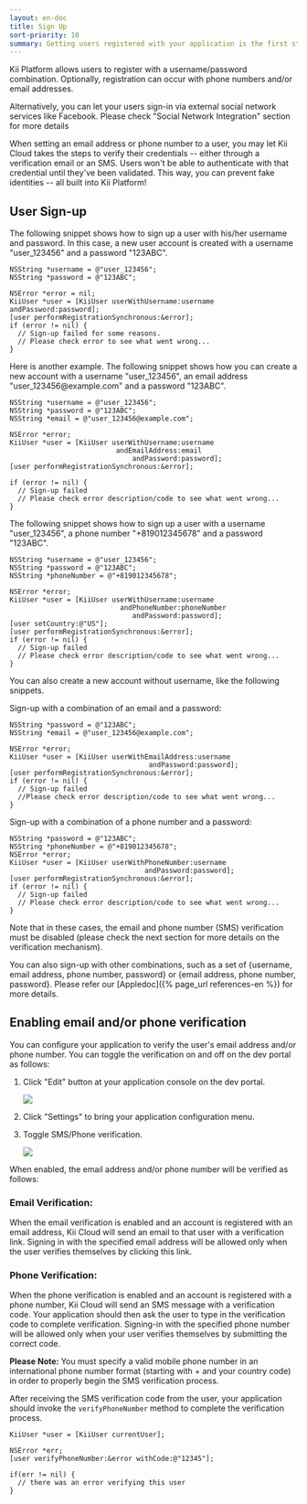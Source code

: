 ```yaml
---
layout: en-doc
title: Sign Up
sort-priority: 10
summary: Getting users registered with your application is the first step for user management
---
```

Kii Platform allows users to register with a username/password combination.
Optionally, registration can occur with phone numbers and/or email addresses.

<p class="callout">Alternatively, you can let your users sign-in via external social network services like Facebook.  Please check "Social Network Integration" section for more details</p>

When setting an email address or phone number to a user, you may let Kii Cloud
takes the steps to verify their credentials -- either through a verification
email or an SMS. Users won't be able to authenticate with that credential until
they've been validated. This way, you can prevent fake identities -- all built
into Kii Platform!


## User Sign-up

The following snippet shows how to sign up a user with his/her username and
password.  In this case, a new user account is created with a username
"user\_123456" and a password "123ABC".

```objc
NSString *username = @"user_123456";
NSString *password = @"123ABC";

NSError *error = nil;
KiiUser *user = [KiiUser userWithUsername:username andPassword:password];
[user performRegistrationSynchronous:&error];
if (error != nil) {
  // Sign-up failed for some reasons.
  // Please check error to see what went wrong...
}
```

Here is another example.  The following snippet shows how you can create a new
account with a username "user\_123456", an email address
"user\_123456@example\.com" and a password "123ABC".

```objc
NSString *username = @"user_123456";
NSString *password = @"123ABC";
NSString *email = @"user_123456@example.com";

NSError *error;
KiiUser *user = [KiiUser userWithUsername:username 
                          andEmailAddress:email 
                              andPassword:password];
[user performRegistrationSynchronous:&error];

if (error != nil) {
  // Sign-up failed
  // Please check error description/code to see what went wrong...
}
```

The following snippet shows how to sign up a user with a username
"user\_123456", a phone number "+819012345678" and a password "123ABC".

```objc
NSString *username = @"user_123456";
NSString *password = @"123ABC";
NSString *phoneNumber = @"+819012345678";

NSError *error;
KiiUser *user = [KiiUser userWithUsername:username
                           andPhoneNumber:phoneNumber
                              andPassword:password];
[user setCountry:@"US"];
[user performRegistrationSynchronous:&error];
if (error != nil) {
  // Sign-up failed
  // Please check error description/code to see what went wrong...
}
```

You can also create a new account without username, like the following snippets.

Sign-up with a combination of an email and a password:

```objc
NSString *password = @"123ABC"; 
NSString *email = @"user_123456@example.com"; 

NSError *error; 
KiiUser *user = [KiiUser userWithEmailAddress:username
                                  andPassword:password]; 
[user performRegistrationSynchronous:&error];
if (error != nil) {
  // Sign-up failed 
  //Please check error description/code to see what went wrong... 
}
```

Sign-up with a combination of a phone number and a password:

```objc
NSString *password = @"123ABC"; 
NSString *phoneNumber = @"+819012345678"; 
NSError *error; 
KiiUser *user = [KiiUser userWithPhoneNumber:username 
                                 andPassword:password]; 
[user performRegistrationSynchronous:&error];
if (error != nil) {
  // Sign-up failed
  // Please check error description/code to see what went wrong... 
}
```

Note that in these cases, the email and phone number (SMS) verification must be
disabled (please check the next section for more details on the verification
mechanism).

You can also sign-up with other combinations, such as a set of {username, email
address, phone number, password} or {email address, phone number, password}.
Please refer our [Appledoc]({% page_url references-en %}) for more details.

## Enabling email and/or phone verification

You can configure your application to verify the user's email address and/or
phone number. You can toggle the verification on and off on the dev portal as
follows:

1. Click "Edit" button at your application console on the dev portal.

    ![](01.png)

1. Click "Settings" to bring your application configuration menu.

1. Toggle SMS/Phone verification.

    ![](02.png)

When enabled, the email address and/or phone number will be verified as follows:

### Email Verification:

When the email verification is enabled and an account is registered with an
email address, Kii Cloud will send an email to that user with a verification
link.  Signing in with the specified email address will be allowed only when
the user verifies themselves by clicking this link.

### Phone Verification:

When the phone verification is enabled and an account is registered with a
phone number, Kii Cloud will send an SMS message with a verification code. Your
application should then ask the user to type in the verification code to
complete verification.  Signing-in with the specified phone number will be
allowed only when your user verifies themselves by submitting the correct code.

**Please Note:** You must specify a valid mobile phone number in an
international phone number format (starting with + and your country code) in
order to properly begin the SMS verification process. 

After receiving the SMS verification code from the user, your application
should invoke the `verifyPhoneNumber` method to complete the verification
process.

```objc
KiiUser *user = [KiiUser currentUser]; 

NSError *err; 
[user verifyPhoneNumber:&error withCode:@"12345"]; 

if(err != nil) { 
  // there was an error verifying this user 
}
```

